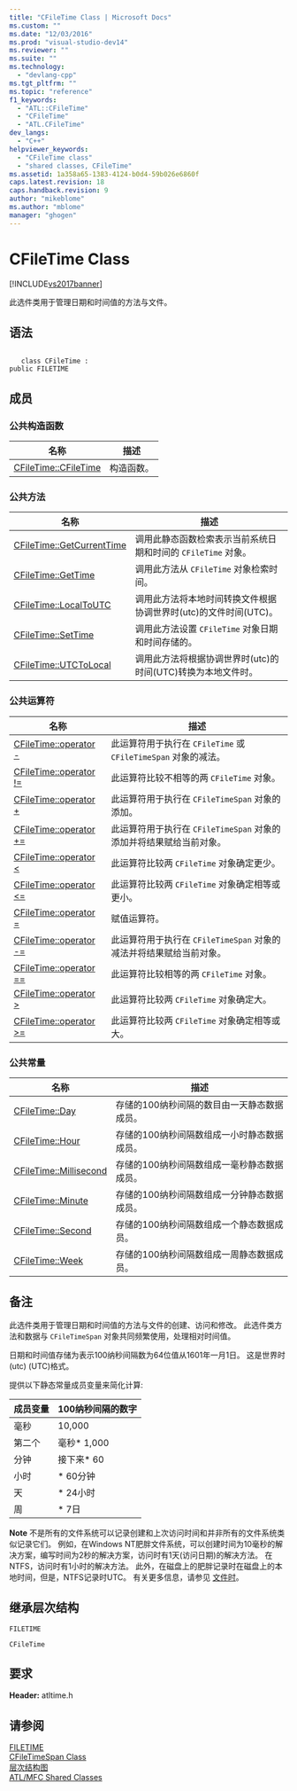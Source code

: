 ```yaml
---
title: "CFileTime Class | Microsoft Docs"
ms.custom: ""
ms.date: "12/03/2016"
ms.prod: "visual-studio-dev14"
ms.reviewer: ""
ms.suite: ""
ms.technology: 
  - "devlang-cpp"
ms.tgt_pltfrm: ""
ms.topic: "reference"
f1_keywords: 
  - "ATL::CFileTime"
  - "CFileTime"
  - "ATL.CFileTime"
dev_langs: 
  - "C++"
helpviewer_keywords: 
  - "CFileTime class"
  - "shared classes, CFileTime"
ms.assetid: 1a358a65-1383-4124-b0d4-59b026e6860f
caps.latest.revision: 18
caps.handback.revision: 9
author: "mikeblome"
ms.author: "mblome"
manager: "ghogen"
---
```

# CFileTime Class
[!INCLUDE[vs2017banner](../../assembler/inline/includes/vs2017banner.md)]

此选件类用于管理日期和时间值的方法与文件。  
  
## 语法  
  
```  
  
   class CFileTime :   
public FILETIME  
```  
  
## 成员  
  
### 公共构造函数  
  
|名称|描述|  
|--------|--------|  
|[CFileTime::CFileTime](../Topic/CFileTime::CFileTime.md)|构造函数。|  
  
### 公共方法  
  
|名称|描述|  
|--------|--------|  
|[CFileTime::GetCurrentTime](../Topic/CFileTime::GetCurrentTime.md)|调用此静态函数检索表示当前系统日期和时间的 `CFileTime` 对象。|  
|[CFileTime::GetTime](../Topic/CFileTime::GetTime.md)|调用此方法从 `CFileTime` 对象检索时间。|  
|[CFileTime::LocalToUTC](../Topic/CFileTime::LocalToUTC.md)|调用此方法将本地时间转换文件根据协调世界时\(utc\)的文件时间\(UTC\)。|  
|[CFileTime::SetTime](../Topic/CFileTime::SetTime.md)|调用此方法设置 `CFileTime` 对象日期和时间存储的。|  
|[CFileTime::UTCToLocal](../Topic/CFileTime::UTCToLocal.md)|调用此方法将根据协调世界时\(utc\)的时间\(UTC\)转换为本地文件时。|  
  
### 公共运算符  
  
|名称|描述|  
|--------|--------|  
|[CFileTime::operator \-](../Topic/CFileTime::operator%20-.md)|此运算符用于执行在 `CFileTime` 或 `CFileTimeSpan` 对象的减法。|  
|[CFileTime::operator \!\=](../Topic/CFileTime::operator%20!=.md)|此运算符比较不相等的两 `CFileTime` 对象。|  
|[CFileTime::operator \+](../Topic/CFileTime::operator%20+.md)|此运算符用于执行在 `CFileTimeSpan` 对象的添加。|  
|[CFileTime::operator \+\=](../Topic/CFileTime::operator%20+=.md)|此运算符用于执行在 `CFileTimeSpan` 对象的添加并将结果赋给当前对象。|  
|[CFileTime::operator \<](../Topic/CFileTime::operator%20%3C.md)|此运算符比较两 `CFileTime` 对象确定更少。|  
|[CFileTime::operator \<\=](../Topic/CFileTime::operator%20%3C=.md)|此运算符比较两 `CFileTime` 对象确定相等或更小。|  
|[CFileTime::operator \=](../Topic/CFileTime::operator%20=.md)|赋值运算符。|  
|[CFileTime::operator \-\=](../Topic/CFileTime::operator%20-=.md)|此运算符用于执行在 `CFileTimeSpan` 对象的减法并将结果赋给当前对象。|  
|[CFileTime::operator \=\=](../Topic/CFileTime::operator%20==.md)|此运算符比较相等的两 `CFileTime` 对象。|  
|[CFileTime::operator \>](../Topic/CFileTime::operator%20%3E.md)|此运算符比较两 `CFileTime` 对象确定大。|  
|[CFileTime::operator \>\=](../Topic/CFileTime::operator%20%3E=.md)|此运算符比较两 `CFileTime` 对象确定相等或大。|  
  
### 公共常量  
  
|名称|描述|  
|--------|--------|  
|[CFileTime::Day](../Topic/CFileTime::Day.md)|存储的100纳秒间隔的数目由一天静态数据成员。|  
|[CFileTime::Hour](../Topic/CFileTime::Hour.md)|存储的100纳秒间隔数组成一小时静态数据成员。|  
|[CFileTime::Millisecond](../Topic/CFileTime::Millisecond.md)|存储的100纳秒间隔数组成一毫秒静态数据成员。|  
|[CFileTime::Minute](../Topic/CFileTime::Minute.md)|存储的100纳秒间隔数组成一分钟静态数据成员。|  
|[CFileTime::Second](../Topic/CFileTime::Second.md)|存储的100纳秒间隔数组成一个静态数据成员。|  
|[CFileTime::Week](../Topic/CFileTime::Week.md)|存储的100纳秒间隔数组成一周静态数据成员。|  
  
## 备注  
 此选件类用于管理日期和时间值的方法与文件的创建、访问和修改。  此选件类方法和数据与 `CFileTimeSpan` 对象共同频繁使用，处理相对时间值。  
  
 日期和时间值存储为表示100纳秒间隔数为64位值从1601年一月1日。  这是世界时\(utc\) \(UTC\)格式。  
  
 提供以下静态常量成员变量来简化计算:  
  
|成员变量|100纳秒间隔的数字|  
|----------|----------------|  
|毫秒|10,000|  
|第二个|毫秒\* 1,000|  
|分钟|接下来\* 60|  
|小时|\* 60分钟|  
|天|\* 24小时|  
|周|\* 7日|  
  
 **Note** 不是所有的文件系统可以记录创建和上次访问时间和并非所有的文件系统类似记录它们。  例如，在Windows NT肥胖文件系统，可以创建时间为10毫秒的解决方案，编写时间为2秒的解决方案，访问时有1天\(访问日期\)的解决方法。  在NTFS，访问时有1小时的解决方法。  此外，在磁盘上的肥胖记录时在磁盘上的本地时间，但是，NTFS记录时UTC。  有关更多信息，请参见 [文件时](http://msdn.microsoft.com/library/windows/desktop/ms724290)。  
  
## 继承层次结构  
 `FILETIME`  
  
 `CFileTime`  
  
## 要求  
 **Header:** atltime.h  
  
## 请参阅  
 [FILETIME](http://msdn.microsoft.com/library/windows/desktop/ms724284)   
 [CFileTimeSpan Class](../../atl-mfc-shared/reference/cfiletimespan-class.md)   
 [层次结构图](../../mfc/hierarchy-chart.md)   
 [ATL\/MFC Shared Classes](../../atl-mfc-shared/atl-mfc-shared-classes.md)
